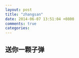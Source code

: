 ```yaml
---
layout: post
title: "zhangsan"
date: 2014-06-07 13:51:04 +0800
comments: true
categories: 
---
```

## 送你一颗子弹